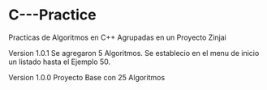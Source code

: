 # C---Practice

Practicas de Algoritmos en C++ Agrupadas en un Proyecto Zinjai

Version 1.0.1 Se agregaron 5 Algoritmos. Se establecio en el menu de inicio un listado hasta el Ejemplo 50.

Version 1.0.0 Proyecto Base con 25 Algoritmos

